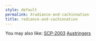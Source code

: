 ```yaml
---
style: default
permalink: Xradiance-and-cachinnation
title: radiance-and-cachinnation
---
```

You may also like:
[SCP-2003](http://scp-wiki.net/scp-2003)
[Austringers](http://scp-wiki.net/austringers)